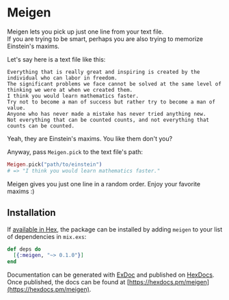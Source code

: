 # Meigen

Meigen lets you pick up just one line from your text file.  
If you are trying to be smart, perhaps you are also trying to memorize Einstein's maxims.

Let's say here is a text file like this:
```
Everything that is really great and inspiring is created by the individual who can labor in freedom.
The significant problems we face cannot be solved at the same level of thinking we were at when we created them.
I think you would learn mathematics faster.
Try not to become a man of success but rather try to become a man of value.
Anyone who has never made a mistake has never tried anything new.
Not everything that can be counted counts, and not everything that counts can be counted.
```

Yeah, they are Einstein's maxims. You like them don't you?

Anyway, pass `Meigen.pick` to the text file's path:

```elixir
Meigen.pick("path/to/einstein")
# => "I think you would learn mathematics faster."
```

Meigen gives you just one line in a random order. Enjoy your favorite maxims :)

## Installation

If [available in Hex](https://hex.pm/docs/publish), the package can be installed
by adding `meigen` to your list of dependencies in `mix.exs`:

```elixir
def deps do
  [{:meigen, "~> 0.1.0"}]
end
```

Documentation can be generated with [ExDoc](https://github.com/elixir-lang/ex_doc)
and published on [HexDocs](https://hexdocs.pm). Once published, the docs can
be found at [https://hexdocs.pm/meigen](https://hexdocs.pm/meigen).
